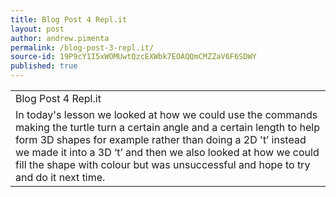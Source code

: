 ```yaml
---
title: Blog Post 4 Repl.it
layout: post
author: andrew.pimenta
permalink: /blog-post-3-repl.it/
source-id: 19P9cY1I5xWOMUwtQzcEXWbk7EOAQQmCMZZaV6F6SDWY
published: true
---
```

<table>
  <tr>
    <td>Blog Post 4 Repl.it</td>
  </tr>
  <tr>
    <td>In today's lesson we looked at how we could use the commands making the turtle turn a certain angle and a certain length to help form 3D shapes for example rather than doing a 2D 't’ instead we made it into a 3D ‘t’ and then we also looked at how we could fill the shape with colour but was unsuccessful and hope to try and do it next time.</td>
  </tr>
</table>



